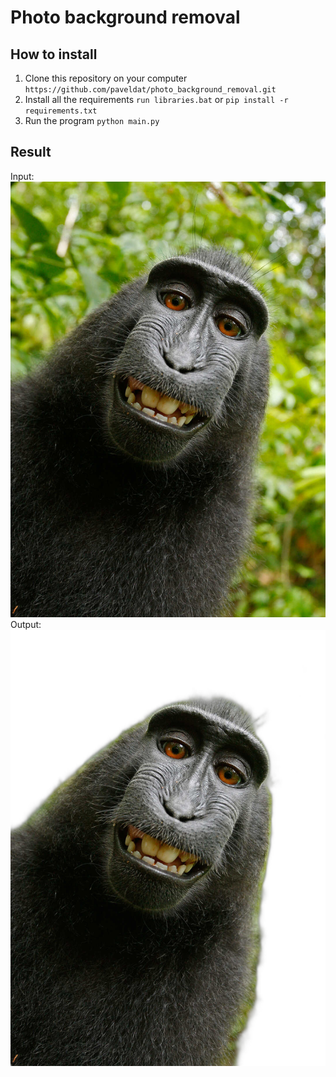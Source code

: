 # Photo background removal

## How to install
1. Clone this repository on your computer
`https://github.com/paveldat/photo_background_removal.git`
2. Install all the requirements
`run libraries.bat` or
`pip install -r requirements.txt`
3. Run the program
`python main.py`

## Result
Input:
<img src="https://github.com/paveldat/photo_background_removal/blob/main/images/input/1.jpg">
Output:
<img src="https://github.com/paveldat/photo_background_removal/blob/main/images/output/1.png">